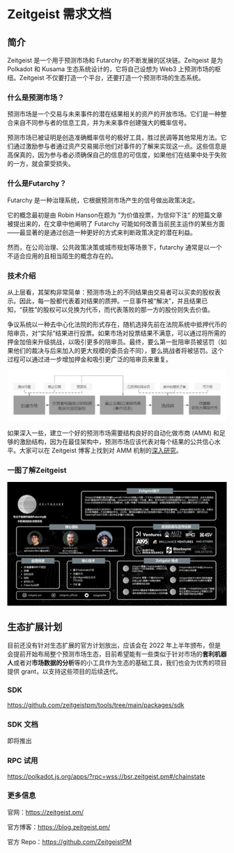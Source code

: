 # Zeitgeist 需求文档

## 简介

Zeitgeist 是一个用于预测市场和 Futarchy 的不断发展的区块链。Zeitgeist 是为 Polkadot 和 Kusama 生态系统设计的，它将自己设想为 Web3 上预测市场的枢纽。Zeitgeist 不仅要打造一个平台，还要打造一个预测市场的生态系统。

### 什么是预测市场？

预测市场是一个交易与未来事件的潜在结果相关的资产的开放市场。它们是一种整合来自不同参与者的信息工具，并为未来事件创建强大的概率信号。

预测市场已被证明是创造准确概率信号的极好工具，胜过民调等其他常用方法。它们通过激励参与者通过资产交易揭示他们对事件的了解来实现这一点。这些信息是高保真的，因为参与者必须确保自己的信息的可信度，如果他们在结果中处于失败的一方，就会蒙受损失。

### 什么是Futarchy？

Futarchy 是一种治理系统，它根据预测市场产生的信号做出政策决定。

它的概念最初是由 Robin Hanson在题为 ”为价值投票，为信仰下注“ 的短篇文章被提出来的，在文章中他阐明了 Futarchy 可能如何改善当前民主运作的某些方面——最显著的是通过创造一种更好的方式来判断政策决定的潜在利益。

然而，在公司治理、公共政策决策或城市规划等场景下，futarchy 通常是以一个不适合应用的且相当陌生的概念存在的。

### 技术介绍

从上层看，其架构非常简单：预测市场上的不同结果由交易者可以买卖的股权表示。因此，每一股都代表着对结果的质押。一旦事件被“解决”，并且结果已知，“获胜”的股权可以兑换为代币，而代表落败的那一方的股份则失去价值。

争议系统以一种去中心化法院的形式存在，随机选择先前在法院系统中抵押代币的陪审员，对“实际”结果进行投票。如果市场对投票结果不满意，可以通过将所需的押金加倍来升级挑战，以吸引更多的陪审员。最终，要么第一批陪审员被惩罚（如果他们的裁决与后来加入的更大规模的委员会不同），要么挑战者将被惩罚。这个过程可以通过进一步增加押金和吸引更广泛的陪审员来重复。

![](https://raw.githubusercontent.com/Whisker17/ImageStoreService/main/image-20211121231452884.png)

如果深入一些，建立一个好的预测市场需要结构良好的自动化做市商 (AMM) 和足够的激励结构，因为在最佳架构中，预测市场应该代表对每个结果的公共信心水平。大家可以在 Zeitgeist 博客上找到对 AMM 机制的[深入研究](https://blog.zeitgeist.pm/introducing-zeitgeists-rikiddo-scoring-rule/)。

### 一图了解Zeitgeist

![](https://raw.githubusercontent.com/Whisker17/ImageStoreService/main/image-20211121231502402.png)

## 生态扩展计划

目前还没有针对生态扩展的官方计划放出，应该会在 2022 年上半年颁布，但是会提前开始布局整个预测市场生态，目前希望能有一些类似于针对市场的**套利机器人**或者对**市场数据的分析**等的小工具作为生态的基础工具，我们也会为优秀的项目提供 grant，以支持这些项目的后续迭代。

### SDK

https://github.com/zeitgeistpm/tools/tree/main/packages/sdk

### SDK 文档

即将推出

### RPC 试用

https://polkadot.js.org/apps/?rpc=wss://bsr.zeitgeist.pm#/chainstate

### 更多信息

官网：https://zeitgeist.pm/

官方博客：https://blog.zeitgeist.pm/

官方 Repo：https://github.com/ZeitgeistPM

